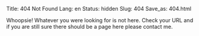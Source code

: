 Title: 404 Not Found
Lang: en
Status: hidden
Slug: 404
Save_as: 404.html

Whoopsie! Whatever you were looking for is not here. Check your URL
and if you are still sure there should be a page here please contact
me.
